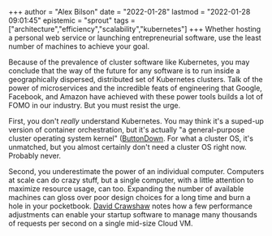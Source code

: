 +++
author = "Alex Bilson"
date = "2022-01-28"
lastmod = "2022-01-28 09:01:45"
epistemic = "sprout"
tags = ["architecture","efficiency","scalability","kubernetes"]
+++
Whether hosting a personal web service or launching entrepreneurial software, use the least number of machines to achieve your goal.

Because of the prevalence of cluster software like Kubernetes, you may conclude that the way of the future for any software is to run inside a geographically dispersed, distributed set of Kubernetes clusters. Talk of the power of microservices and the incredible feats of engineering that Google, Facebook, and Amazon have achieved with these power tools builds a lot of FOMO in our industry. But you must resist the urge.

First, you don't _really_ understand Kubernetes. You may think it's a suped-up version of container orchestration, but it's actually "a general-purpose cluster operating system kernel" ([ButtonDown](https://buttondown.email/nelhage/archive/two-reasons-kubernetes-is-so-complex/). For what a cluster OS, it's unmatched, but you almost certainly don't need a cluster OS right now. Probably never.

Second, you underestimate the power of an individual computer. Computers at scale can do crazy stuff, but a single computer, with a little attention to maximize resource usage, can too. Expanding the number of available machines can gloss over poor design choices for a long time and burn a hole in your pocketbook. [David Crawshaw](https://crawshaw.io/blog/one-process-programming-notes) notes how a few performance adjustments can enable your startup software to manage many thousands of requests per second on a single mid-size Cloud VM.
